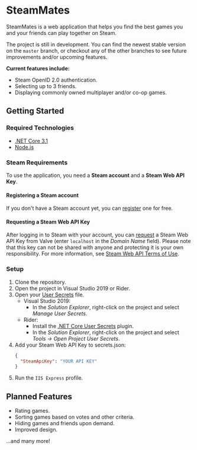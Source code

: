 # SteamMates

SteamMates is a web application that helps you find the best games you and your friends can play together on Steam.

The project is still in development. You can find the newest stable version on the `master` branch, or checkout any of the other branches to see future improvements and/or upcoming features.

**Current features include:**
* Steam OpenID 2.0 authentication.
* Selecting up to 3 friends.
* Displaying commonly owned multiplayer and/or co-op games.

## Getting Started

### Required Technologies
* [.NET Core 3.1](https://dotnet.microsoft.com/download/dotnet-core/3.1)
* [Node.js](https://nodejs.org/en/)

### Steam Requirements

To use the application, you need a **Steam account** and a **Steam Web API Key**.

#### Registering a Steam account

If you don't have a Steam account yet, you can [register](https://store.steampowered.com/join) one for free.

#### Requesting a Steam Web API Key

After logging in to Steam with your account, you can [request](https://steamcommunity.com/dev/apikey) a Steam Web API Key from Valve (enter `localhost` in the _Domain Name_ field). Please note that this key can not be shared with anyone and protecting it is your own responsibility. For more information, see [Steam Web API Terms of Use](https://steamcommunity.com/dev/apiterms).

### Setup

1. Clone the repository.
2. Open the project in Visual Studio 2019 or Rider.
3. Open your [User Secrets](https://docs.microsoft.com/en-us/aspnet/core/security/app-secrets) file.
    * Visual Studio 2019:
        * In the _Solution Explorer_, right-click on the project and select _Manage User Secrets_.
    * Rider:
        * Install the [.NET Core User Secrets](https://plugins.jetbrains.com/plugin/10183--net-core-user-secrets) plugin.
        * In the _Solution Explorer_, right-click on the project and select _Tools -> Open Project User Secrets_.
4. Add your Steam Web API Key to secrets.json:
    ```json
    {
      "SteamApiKey": "YOUR API KEY"
    }
    ```
5. Run the `IIS Express` profile.

## Planned Features
* Rating games.
* Sorting games based on votes and other criteria.
* Hiding games and friends upon demand.
* Improved design.

...and many more!
